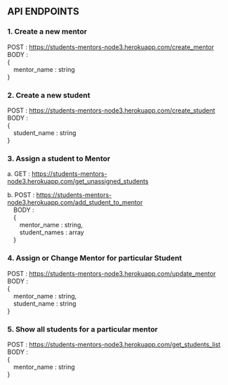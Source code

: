 ## API ENDPOINTS

### 1. Create a new mentor

POST : https://students-mentors-node3.herokuapp.com/create_mentor \
BODY : \
{ \
&emsp;mentor_name : string \
} 

### 2. Create a new student

POST : https://students-mentors-node3.herokuapp.com/create_student \
BODY :  \
{ \
&emsp;student_name : string \
}

### 3. Assign a student to Mentor

a. GET : https://students-mentors-node3.herokuapp.com/get_unassigned_students 

b. POST : https://students-mentors-node3.herokuapp.com/add_student_to_mentor \
&emsp;BODY : \
&emsp;{ \
&emsp;&emsp;mentor_name : string, \
&emsp;&emsp;student_names : array \
&emsp;}

### 4. Assign or Change Mentor for particular Student

POST : https://students-mentors-node3.herokuapp.com/update_mentor \
BODY : \
{ \
&emsp;mentor_name : string, \
&emsp;student_name : string \
}

### 5. Show all students for a particular mentor

POST : https://students-mentors-node3.herokuapp.com/get_students_list \
BODY : \
{ \
&emsp;mentor_name : string \
}


